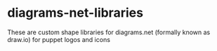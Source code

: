 # diagrams-net-libraries
These are custom shape libraries for diagrams.net (formally known as draw.io) for puppet logos and icons

